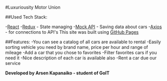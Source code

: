#Luxuriousity Motor Union

##Used Tech Stack:

-[React](https://react.dev/)
-[Redux](https://redux.js.org/) - State managing
-[Mock API](https://mockapi.io/) - Saving data about cars
-[Axios](https://axios-http.com/) - for connections to API's
This site was built using [GitHub Pages](https://pages.github.com/)

##Features:
-You can see a catalog of all cars are available to rental
-Easily sorting vehicle you need by brand name, price per hour and range of mileage
-Add a car that you chose to favorites
-Filter favorites cars if you need it
-Nice description of each car is available also
-Rent a car due our service

**Developed by Arsen Kapanaiko - student of GoIT**
